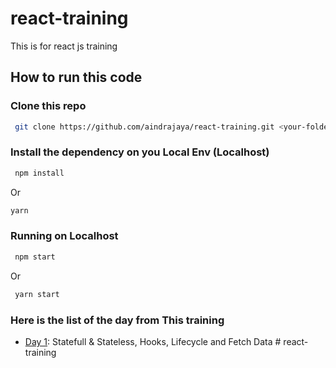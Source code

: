 # react-training
This is for react js training

## How to run this code

### Clone this repo
```bash
 git clone https://github.com/aindrajaya/react-training.git <your-folder-name>
```

### Install the dependency on you Local Env (Localhost)
```bash
 npm install
```
Or
```bash
yarn 
```

### Running on Localhost
```bash
 npm start
```
Or
```bash
 yarn start
```

### Here is the list of the day from This training
- [Day 1](https://github.com/aindrajaya/react-training/tree/day1): Statefull & Stateless, Hooks, Lifecycle and Fetch Data
#   r e a c t - t r a i n i n g  
 